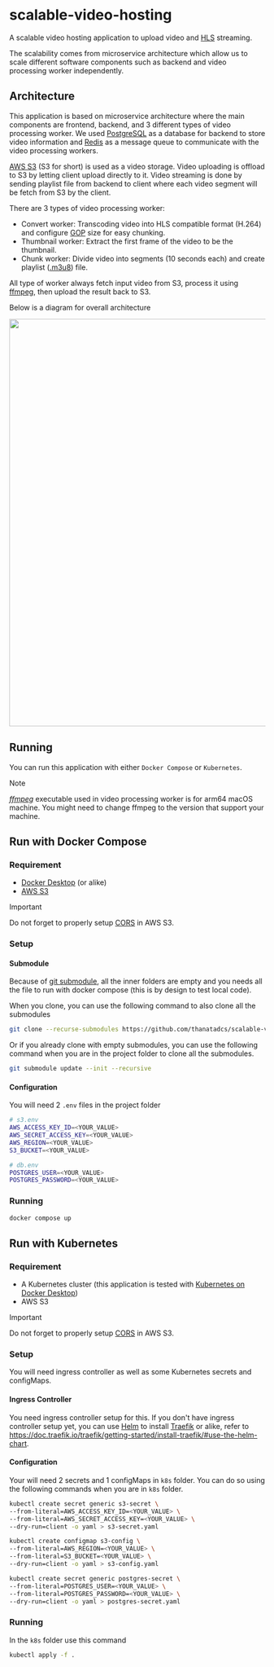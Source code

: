# scalable-video-hosting
A scalable video hosting application to upload video and [HLS](https://developer.apple.com/streaming/) streaming. 

The scalability comes from microservice architecture which allow us to scale different software components such as backend and video processing worker independently.

## Architecture
This application is based on microservice architecture where the main components are frontend, backend, and 3 different types of video processing worker. We used [PostgreSQL](https://www.postgresql.org/) as a database for backend to store video information and [Redis](https://redis.io/) as a message queue to communicate with the video processing workers. 

[AWS S3](https://aws.amazon.com/pm/serv-s3/) (S3 for short) is used as a video storage. Video uploading is offload to S3 by letting client upload directly to it. Video streaming is done by sending playlist file from backend to client where each video segment will be fetch from S3 by the client.

There are 3 types of video processing worker:
- Convert worker: Transcoding video into HLS compatible format (H.264) and configure [GOP](https://en.wikipedia.org/wiki/Group_of_pictures) size for easy chunking.
- Thumbnail worker: Extract the first frame of the video to be the thumbnail.
- Chunk worker: Divide video into segments (10 seconds each) and create playlist ([.m3u8](https://en.wikipedia.org/wiki/M3U)) file.

All type of worker always fetch input video from S3, process it using [ffmpeg](https://ffmpeg.org/), then upload the result back to S3.

Below is a diagram for overall architecture
<p align="center">
  <img src="https://github.com/thanatadcs/scalable-video-hosting/assets/92204653/8c6235f3-ce11-4587-bca3-264e6e78ea72" width="800">
</p>

## Running
You can run this application with either `Docker Compose` or `Kubernetes`.

> [!NOTE]
> [*ffmpeg*](https://www.ffmpeg.org/download.html) executable used in video processing worker is for arm64 macOS machine. You might need to change ffmpeg to the version that support your machine.

## Run with Docker Compose
### Requirement
- [Docker Desktop](https://docs.docker.com/desktop/) (or alike)
- [AWS S3](https://aws.amazon.com/pm/serv-s3/)
> [!IMPORTANT]
> Do not forget to properly setup [CORS](https://docs.aws.amazon.com/AmazonS3/latest/userguide/ManageCorsUsing.html) in AWS S3.

### Setup
#### Submodule
Because of [git submodule](https://git-scm.com/book/en/v2/Git-Tools-Submodules), all the inner folders are empty and you needs all the file to run with docker compose (this is by design to test local code).

When you clone, you can use the following command to also clone all the submodules
```sh
git clone --recurse-submodules https://github.com/thanatadcs/scalable-video-hosting.git
```
Or if you already clone with empty submodules, you can use the following command when you are in the project folder to clone all the submodules.
```sh
git submodule update --init --recursive
```
#### Configuration
You will need 2 `.env` files in the project folder
```sh
# s3.env
AWS_ACCESS_KEY_ID=<YOUR_VALUE>
AWS_SECRET_ACCESS_KEY=<YOUR_VALUE>
AWS_REGION=<YOUR_VALUE>
S3_BUCKET=<YOUR_VALUE>

# db.env
POSTGRES_USER=<YOUR_VALUE>
POSTGRES_PASSWORD=<YOUR_VALUE>
```
### Running
```sh
docker compose up
```
## Run with Kubernetes
### Requirement
- A Kubernetes cluster (this application is tested with [Kubernetes on Docker Desktop](https://docs.docker.com/desktop/kubernetes/))
- AWS S3

> [!IMPORTANT]
> Do not forget to properly setup [CORS](https://docs.aws.amazon.com/AmazonS3/latest/userguide/ManageCorsUsing.html) in AWS S3.

### Setup
You will need ingress controller as well as some Kubernetes secrets and configMaps.
#### Ingress Controller
You need ingress controller setup for this. If you don't have ingress controller setup yet, you can use [Helm](https://helm.sh/docs/intro/install/) to install [Traefik](https://doc.traefik.io/traefik/getting-started/install-traefik/) or alike, refer to https://doc.traefik.io/traefik/getting-started/install-traefik/#use-the-helm-chart.
#### Configuration
Your will need 2 secrets and 1 configMaps in `k8s` folder. You can do so using the following commands when you are in `k8s` folder.
```sh
kubectl create secret generic s3-secret \
--from-literal=AWS_ACCESS_KEY_ID=<YOUR_VALUE> \
--from-literal=AWS_SECRET_ACCESS_KEY=<YOUR_VALUE> \
--dry-run=client -o yaml > s3-secret.yaml

kubectl create configmap s3-config \
--from-literal=AWS_REGION=<YOUR_VALUE> \
--from-literal=S3_BUCKET=<YOUR_VALUE> \
--dry-run=client -o yaml > s3-config.yaml

kubectl create secret generic postgres-secret \
--from-literal=POSTGRES_USER=<YOUR_VALUE> \
--from-literal=POSTGRES_PASSWORD=<YOUR_VALUE> \
--dry-run=client -o yaml > postgres-secret.yaml
```
### Running
In the `k8s` folder use this command
```sh
kubectl apply -f .
```
